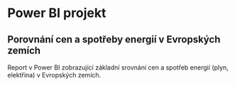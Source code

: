 # Power BI projekt
## Porovnání cen a spotřeby energií v Evropských zemích

Report v Power BI zobrazující základní srovnání cen a spotřeb energií (plyn, elektřina) v Evropských zemích.
